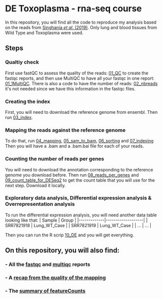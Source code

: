 # DE Toxoplasma - rna-seq course
In this repository, you will find all the code to reproduce my analysis based on the reads from [Singhania *et al.* (2019)](https://www.nature.com/articles/s41467-019-10601-6). Only lung and blood tissues from Wild Type and Toxoplasma were used. 
## Steps
### Qualtiy check
First use fastQC to assess the quality of the reads: [01_QC](01_QC.sh) to create the fastqc reports, and then use MultiQC to have all your fastqc in one report: [01_1MultiQC](01_1MultiQC.sh).
There is also a code to have the number of reads: [02_nbreads](02_nbreads.sh) it's not needed since we have this information in the fastqc files.
### Creating the index
First, you will need to download the reference genome from ensembl. Then run [03_index](03_index.sh).

### Mapping the reads against the reference genome
To do that, run [04_mapping](04_mapping.sh), [05_sam_to_bam](05_sam_to_bam.sh), [06_sorting](06_sorting.sh) and [07_indexing](07_indexing.sh)
Then you will have a .bam and a .bam.bai file for each of your reads.

### Counting the number of reads per genes
You will need to download the annotation corresponding to the reference genome you download before. Then run [08_reads_per_genes](08_reads_per_genes.sh) and [09_count_table_for_DESeq2](09_count_table_for_DESeq2.sh) to get the count table that you will use for the next step. Download it locally.

### Exploratory data analysis, Differential expression analysis & Overrepresentation analysis
To run the differential expression analysis, you will need another data table looking like that:
| Sample      | Group             |
|-------------|-------------------|
| SRR7821918  | Lung_WT_Case      |
| SRR7821919  | Lung_WT_Case      |
|     ...     |        ...        |


Then you can run the R scrip [10_DE](10_DE.R) and you will get everything.

## On this repository, you will also find:
### - All the [fastqc](fastqc) and [multiqc](fastqc/multiqc_report.html) reports 
### - A [recap from the quality of the mapping](mapping_hisat2_output.xlsx)
### - The [summary of featureCounts](count_table.txt.summary)
